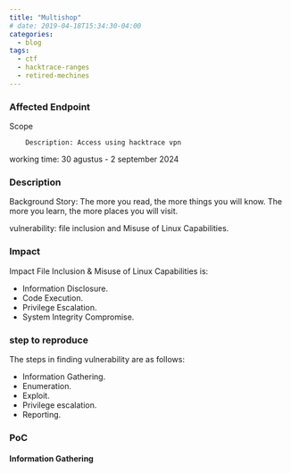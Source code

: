 ```yaml
---
title: "Multishop"
# date: 2019-04-18T15:34:30-04:00
categories:
  - blog
tags:
  - ctf
  - hacktrace-ranges
  - retired-mechines
---
```



### Affected Endpoint ###
Scope
``` host/url:10.1.2.140
    Description: Access using hacktrace vpn
```
working time: 30 agustus - 2 september 2024

### Description ###
Background Story: The more you read, the more things you will know. The more you learn, the more places you will visit. 

vulnerability: file inclusion and Misuse of Linux Capabilities.

### Impact ###
Impact File Inclusion & Misuse of Linux Capabilities is:
- Information Disclosure.
- Code Execution.
- Privilege Escalation.
- System Integrity Compromise.

### step to reproduce ###
The steps in finding  vulnerability are as follows:
- Information Gathering.
- Enumeration.
- Exploit.
- Privilege escalation.
- Reporting.

### PoC ###
#### Information Gathering ####

